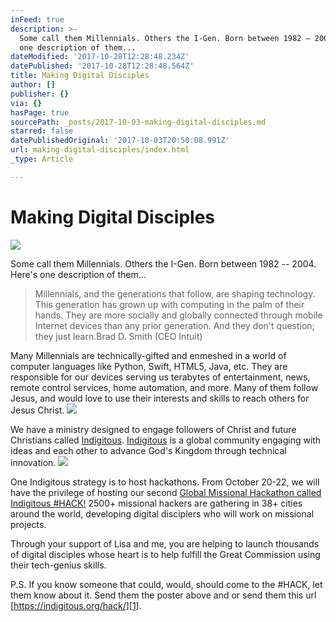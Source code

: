 ```yaml
---
inFeed: true
description: >-
  Some call them Millennials. Others the I-Gen. Born between 1982 – 2004. Here’s
  one description of them...
dateModified: '2017-10-28T12:28:48.234Z'
datePublished: '2017-10-28T12:28:48.564Z'
title: Making Digital Disciples
author: []
publisher: {}
via: {}
hasPage: true
sourcePath: _posts/2017-10-03-making-digital-disciples.md
starred: false
datePublishedOriginal: '2017-10-03T20:50:08.991Z'
url: making-digital-disciples/index.html
_type: Article

---
```

# Making Digital Disciples
![](https://the-grid-user-content.s3-us-west-2.amazonaws.com/07d1d0c4-6969-4254-a0a8-918ad6d2838a.jpg)

Some call them Millennials. Others the I-Gen. Born between 1982 -- 2004\. Here's one description of them...

> Millennials, and the generations that follow, ​are shaping technology. This generation has grown up with computing in the palm of their hands. They are more socially and globally connected through mobile Internet devices than any prior generation. And they don't question; they just learn.Brad D. Smith (CEO Intuit)

Many Millennials are technically-gifted and enmeshed in a world of computer languages like Python, Swift, HTML5, Java, etc. They are responsible for our devices serving us terabytes of entertainment, news, remote control services, home automation, and more. Many of them follow Jesus, and would love to use their interests and skills to reach others for Jesus Christ.
![](https://the-grid-user-content.s3-us-west-2.amazonaws.com/5e4648ef-7f58-46b5-a0ce-c9cf7dbbc46e.png)

We have a ministry designed to engage followers of Christ and future Christians called [Indigitous][0]. [Indigitous][0] is a global community engaging with ideas and each other to advance God's Kingdom through technical innovation.
![](https://the-grid-user-content.s3-us-west-2.amazonaws.com/eaa1bb26-06b1-489f-8b5a-37d9a08d7642.jpg)

One Indigitous strategy is to host hackathons. From October 20-22, we will have the privilege of hosting our second [Global Missional Hackathon called Indigitous \#HACK!][1] 2500+ missional hackers are gathering in 38+ cities around the world, developing digital disciplers who will work on missional projects.

Through your support of Lisa and me, you are helping to launch thousands of digital disciples whose heart is to help fulfill the Great Commission using their tech-genius skills.

P.S. If you know someone that could, would, should come to the \#HACK, let them know about it. Send them the poster above and or send them this url [https://indigitous.org/hack/][1].

[0]: https://indigitous.org/
[1]: https://indigitous.org/hack/
